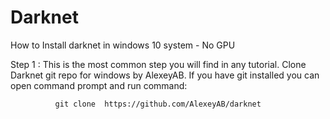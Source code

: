 # Darknet 
How to Install darknet in windows 10 system - No GPU


Step 1 : This is the most common step you will find in any tutorial. Clone Darknet git repo for windows by AlexeyAB.
          If you have git installed you can open command prompt and run command:
              
              git clone  https://github.com/AlexeyAB/darknet

